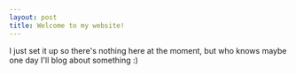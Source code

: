 ```yaml
---
layout: post
title: Welcome to my website!
---
```

I just set it up so there's nothing here at the moment, but who knows maybe one day I'll blog about something :)  